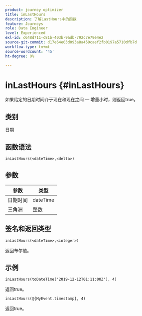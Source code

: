 ```yaml
---
product: journey optimizer
title: inLastHours
description: 了解LastHours中的函数
feature: Journeys
role: Data Engineer
level: Experienced
exl-id: c648d711-c81b-403b-9adb-792c7e79e4e2
source-git-commit: d17e64e03d093a8a459caef2fb0197a5710dfb7d
workflow-type: tm+mt
source-wordcount: '45'
ht-degree: 0%

---
```


# inLastHours {#inLastHours}

如果给定的日期时间介于现在和现在之间 — 增量小时，则返回true。

## 类别

日期

## 函数语法

`inLastHours(<dateTime>,<delta>)`

## 参数

| 参数 | 类型 |
|-----------|------------------|
| 日期时间 | dateTime |
| 三角洲 | 整数 |

## 签名和返回类型

`inLastHours(<dateTime>,<integer>)`

返回布尔值。

## 示例

`inLastHours(toDateTime('2019-12-12T01:11:00Z'), 4)`

返回true。

`inLastHours(@{MyEvent.timestamp}, 4)`

返回true。
